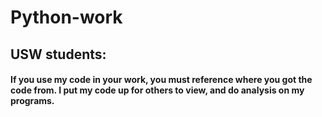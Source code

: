 # Python-work

## USW students:
#### If you use my code in your work, you must reference where you got the code from. I put my code up for others to view, and do analysis on my programs. 


